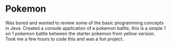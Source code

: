 # Pokemon

Was bored and wanted to review some of the basic programming concepts in Java. Created a console application of a pokemon battle, this is a simple 1 on 1 pokemon battle between the starter pokemon from yellow version. Took me a few hours to code this and was a fun project.
